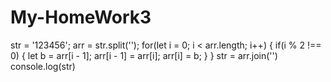 # My-HomeWork3
str = '123456';
arr = str.split('');
for(let i = 0; i < arr.length; i++) {
  if(i % 2 !== 0) {
    let b = arr[i - 1];
    arr[i - 1] = arr[i];
    arr[i] = b;
  }
}
str = arr.join('')
console.log(str)
